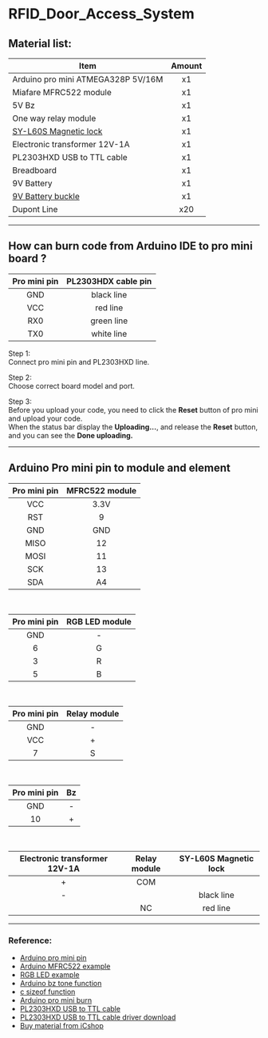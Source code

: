 # RFID_Door_Access_System

## Material list:
| Item                                                                                             | Amount  |
| -------------------------------------------------------------------------------------------------|:-------:|
| Arduino pro mini ATMEGA328P 5V/16M                                                               | x1      | 
| Miafare MFRC522 module                                                                           | x1      | 
| 5V Bz                                                                                            | x1      |
| One way relay module                                                                             | x1      |
| [SY-L60S Magnetic lock](https://www.icshop.com.tw/product_info.php/products_id/24044)            | x1      |
| Electronic transformer 12V-1A                                                                    | x1      |
| PL2303HXD USB to TTL cable                                                                       | x1      |
| Breadboard                                                                                       | x1      |
| 9V Battery                                                                                       | x1      |
| [9V Battery buckle](https://www.icshop.com.tw/images/product_images/popup_images/9455_0.jpg)     | x1      |
| Dupont Line                                                                                      | x20     |
---

## How can burn code from Arduino IDE to pro mini board ?
| Pro mini pin  | PL2303HDX cable pin |
|:-------------:|:-------------------:|
| GND           | black line          |
| VCC           | red line            |
| RX0           | green line          |
| TX0           | white line          |

Step 1:<br>
Connect pro mini pin and PL2303HXD line.

Step 2:<br>
Choose correct board model and port.

Step 3:<br>
Before you upload your code, you need to click the **Reset** button of pro mini and upload your code.<br>
When the status bar display the **Uploading...**, and release the **Reset** button, and you can see the **Done uploading.**

---

## Arduino Pro mini pin to module and element
| Pro mini pin  | MFRC522 module      |
|:-------------:|:-------------------:|
| VCC           | 3.3V                |
| RST           | 9                   |
| GND           | GND                 |
| MISO          | 12                  |
| MOSI          | 11                  |
| SCK           | 13                  |
| SDA           | A4                  |

<br>

| Pro mini pin  | RGB LED module      |
|:-------------:|:-------------------:|
| GND           | -                   |
| 6             | G                   |
| 3             | R                   |
| 5             | B                   |

<br>

| Pro mini pin  |    Relay module     |
|:-------------:|:-------------------:|
| GND           | -                   |
| VCC           | +                   |
| 7             | S                   |

<br>

| Pro mini pin  |    Bz               |
|:-------------:|:-------------------:|
| GND           | -                   |
| 10            | +                   |

<br>

| Electronic transformer 12V-1A  | Relay module  |SY-L60S Magnetic lock|
|:------------------------------:|:-------------:|:-------------------:|
|                +               |      COM      |                     | 
|                -               |               |      black line     |
|                                |      NC       |      red line       | 

---
### Reference:
+ [Arduino pro mini pin](https://robu.in/product/arduino-pro-mini-wo-cable/)
+ [Arduino MFRC522 example](https://github.com/miguelbalboa/rfid/tree/master/examples)
+ [RGB LED example](https://www.icshop.com.tw/product_info.php/products_id/26404)
+ [Arduino bz tone function](http://yhhuang1966.blogspot.com/2016/09/arduino_17.html)
+ [c sizeof function](https://blog.wu-boy.com/2008/02/cc-%E5%A6%82%E4%BD%95%E8%A8%88%E7%AE%97%E9%99%A3%E5%88%97%E5%A4%A7%E5%B0%8F%E5%80%8B%E6%95%B8/)
+ [Arduino pro mini burn](http://hugheschung.blogspot.com/2018/05/arduino-pro-mini.html)
+ [PL2303HXD USB to TTL cable](https://www.raspberrypi.com.tw/2044/513/)
+ [PL2303HXD USB to TTL cable driver download](http://www.prolific.com.tw/US/ShowProduct.aspx?p_id=225&pcid=41)
+ [Buy material from iCshop](https://www.icshop.com.tw/index.php)